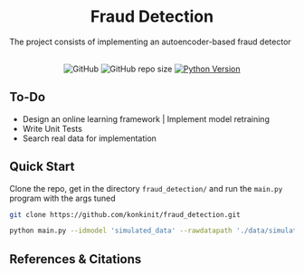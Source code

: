 <h1 align="center">
    Fraud Detection
    <br/>
</h1>

The project consists of implementing an autoencoder-based fraud detector

<p align="center">
    <br/>
    <img alt="GitHub" src="https://img.shields.io/github/license/konkinit/fraud_detection?style=for-the-badge">
    <img alt="GitHub repo size" src="https://img.shields.io/github/repo-size/konkinit/fraud_detection?style=for-the-badge">
    <a href="https://www.python.org/downloads/release/python-3100/" target="_blank">
        <img src="https://img.shields.io/badge/python-3.10-blue.svg?style=for-the-badge" alt="Python Version"/>
    </a>
</p>


## To-Do

- Design an online learning framework | Implement model retraining
- Write Unit Tests
- Search real data for implementation


## Quick Start

Clone the repo, get in the directory `fraud_detection/` and run the `main.py` program with the args tuned
```bash
git clone https://github.com/konkinit/fraud_detection.git
```

```bash
python main.py --idmodel 'simulated_data' --rawdatapath './data/simulated_raw_data.gzip' --splitfrac 0.7 0.2 0.1 --codedim 35 --hiddendim 150 --lr 1e-3 --nepochs 50
```

## References & Citations
